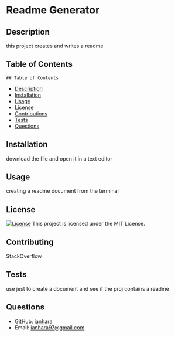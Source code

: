 
# Readme Generator

## Description
this project creates and writes a readme

## Table of Contents

    ## Table of Contents
- [Description](#description)
- [Installation](#installation)
- [Usage](#usage)
- [License](#license)
- [Contributions](#contributions)
- [Tests](#tests)
- [Questions](#questions)


## Installation
download the file and open it in a text editor

## Usage
creating a readme document from the terminal

## License
[![License](https://img.shields.io/badge/License-MIT-blue.svg)](https://opensource.org/licenses/MIT)
This project is licensed under the MIT License.

## Contributing
StackOverflow

## Tests
use jest to create a document and see if the proj contains a readme

## Questions
- GitHub: [ianhara](https://github.com/ianhara)
- Email: [ianhara97@gmail.com](mailto:ianhara97@gmail.com)
